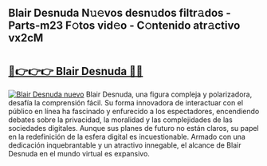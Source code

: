 ## Blair Desnuda N𝚞𝚎vos desn𝚞dos filtr𝚊dos - Parts-m23 F𝚘tos vid𝚎o - C𝚘ntenido atr𝚊ctivo vx2cM

# <h2><a href="http://mbcnbg.tromn.icu/?c=Blair+Desnuda">🔗👉👉👉 Blair Desnuda 🔗🔗</a></h2>

[![Blair Desnuda nuevo](https://i.imgur.com/pEAQMta.gif)](http://mbcnbg.tromn.icu/?c=Blair+Desnuda)
Blair Desnuda, una figura compleja y polarizadora, desafía la comprensión fácil. Su forma innovadora de interactuar con el público en línea ha fascinado y enfurecido a los espectadores, encendiendo debates sobre la privacidad, la moralidad y las complejidades de las sociedades digitales. Aunque sus planes de futuro no están claros, su papel en la redefinición de la esfera digital es incuestionable. Armado con una dedicación inquebrantable y un atractivo innegable, el alcance de Blair Desnuda en el mundo virtual es expansivo.
